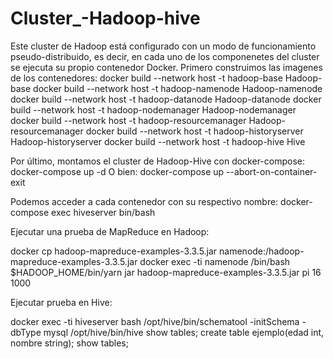 # Cluster_-Hadoop-hive

Este cluster de Hadoop está configurado con un modo de funcionamiento pseudo-distribuido, es decir, en cada uno de los componenetes del cluster se ejecuta su propio contenedor Docker.
Primero construimos las imagenes de los contenedores:
docker build --network host -t hadoop-base Hadoop-base
docker build --network host -t hadoop-namenode Hadoop-namenode
docker build --network host -t hadoop-datanode Hadoop-datanode
docker build --network host -t hadoop-nodemanager Hadoop-nodemanager
docker build --network host -t hadoop-resourcemanager Hadoop-resourcemanager
docker build --network host -t hadoop-historyserver Hadoop-historyserver
docker build --network host -t hadoop-hive Hive

Por último, montamos el cluster de Hadoop-Hive con docker-compose:
docker-compose up -d
O bien: docker-compose up --abort-on-container-exit

Podemos acceder a cada contenedor con su respectivo nombre:
docker-compose exec hiveserver bin/bash
 
Ejecutar una prueba de MapReduce en Hadoop:

docker cp hadoop-mapreduce-examples-3.3.5.jar namenode:/hadoop-mapreduce-examples-3.3.5.jar
docker exec -ti namenode /bin/bash
$HADOOP_HOME/bin/yarn jar hadoop-mapreduce-examples-3.3.5.jar pi 16 1000

Ejecutar prueba en Hive:

docker exec -ti hiveserver bash
/opt/hive/bin/schematool -initSchema -dbType mysql
/opt/hive/bin/hive
show tables;
create table ejemplo(edad int, nombre string);
show tables;


